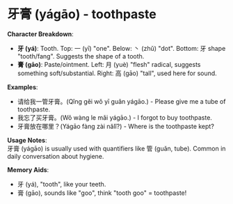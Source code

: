 # **牙膏 (yágāo) - toothpaste**

**Character Breakdown**:  
- **牙 (yá)**: Tooth. Top: 一 (yī) "one". Below: 丶 (zhǔ) "dot". Bottom: 牙 shape "tooth/fang". Suggests the shape of a tooth.  
- **膏 (gāo)**: Paste/ointment. Left: 月 (yuè) "flesh" radical, suggests something soft/substantial. Right: 高 (gāo) "tall", used here for sound.

**Examples**:  
- 请给我一管牙膏。(Qǐng gěi wǒ yī guǎn yágāo.) - Please give me a tube of toothpaste.  
- 我忘了买牙膏。(Wǒ wàng le mǎi yágāo.) - I forgot to buy toothpaste.  
- 牙膏放在哪里？(Yágāo fàng zài nǎlǐ?) - Where is the toothpaste kept?

**Usage Notes**:  
牙膏 (yágāo) is usually used with quantifiers like 管 (guǎn, tube). Common in daily conversation about hygiene.

**Memory Aids**:  
- 牙 (yá), "tooth", like your teeth.  
- 膏 (gāo), sounds like "goo", think "tooth goo" = toothpaste!